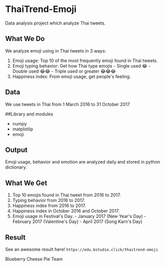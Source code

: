 # ThaiTrend-Emoji
Data analysis project which analyze Thai tweets.

## What We Do
We analyze emoji using in Thai tweets in 3 ways:
  1. Emoji usage: Top 10 of the most frequently emoji found in Thai tweets.
  2. Emoji typing behavior: Get how Thai type emojis
    - Single used 😂
    - Double used 😂😂
    - Triple used or greater 😂😂😂
  3. Happiness index: From emoji usage, get people's feeling.

## Data
  We use tweets in Thai from 1 March 2016 to 31 October 2017

##Library and modules
 - numpy
 - matplotlip
 - emoji

## Output
Emoji usage, behavior and emotion are analyzed daily and stored in python dictionary.

## What We Get
  1. Top 10 emojis found in Thai tweet from 2016 to 2017.
  2. Typing behavior from 2016 to 2017.
  3. Happiness index from 2016 to 2017.
  4. Happiness index in October 2016 and October 2017.
  5. Emoji usage in Festival's Day.
    - January 2017 (New Year's Day)
    - February 2017 (Valentine's Day)
    - April 2017 (Song Karn's Day)

## Result
See an awesome result here!
  `https://edu.bstudio.click/thaitrend-emoji`

Blueberry Cheese Pie Team
